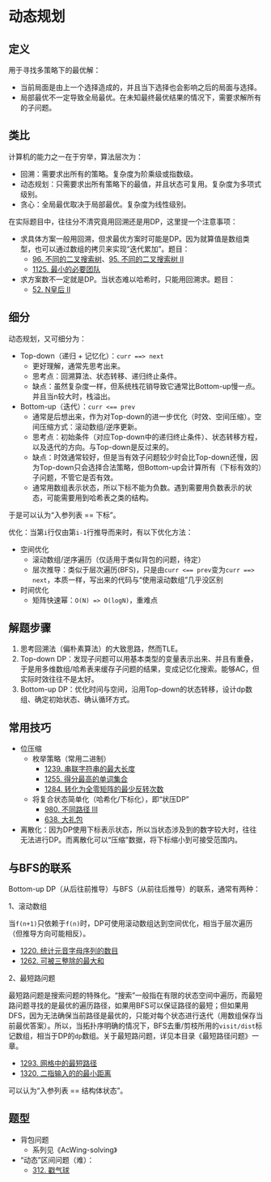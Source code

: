 # 动态规划

## 定义

用于寻找多策略下的最优解：

- 当前局面是由上一个选择造成的，并且当下选择也会影响之后的局面与选择。
- 局部最优不一定导致全局最优。在未知最终最优结果的情况下，需要求解所有的子问题。

## 类比

计算机的能力之一在于穷举，算法层次为：

- 回溯：需要求出所有的策略。复杂度为阶乘级或指数级。
- 动态规划：只需要求出所有策略下的最值，并且状态可复用。复杂度为多项式级别。
- 贪心：全局最优取决于局部最优。复杂度为线性级别。

在实际题目中，往往分不清究竟用回溯还是用DP，这里提一个注意事项：

- 求具体方案一般用回溯，但求最优方案时可能是DP。因为就算值是数组类型，也可以通过数组的拷贝来实现“迭代累加”。题目：
  - [96. 不同的二叉搜索树](https://leetcode-cn.com/problems/unique-binary-search-trees/)、[95. 不同的二叉搜索树 II](https://leetcode-cn.com/problems/unique-binary-search-trees-ii/)
  - [1125. 最小的必要团队](https://leetcode-cn.com/problems/smallest-sufficient-team/)
- 求方案数不一定就是DP。当状态难以哈希时，只能用回溯求。题目：
  - [52. N皇后 II](https://leetcode-cn.com/problems/n-queens-ii/)

## 细分

动态规划，又可细分为：

- Top-down（递归 + 记忆化）：`curr ==> next`
  - 更好理解，通常先思考出来。
  - 思考点：回溯算法、状态转移、递归终止条件。
  - 缺点：虽然复杂度一样，但系统栈花销导致它通常比Bottom-up慢一点。并且当n较大时，栈溢出。
- Bottom-up（迭代）：`curr <== prev`
  - 通常是后想出来，作为对Top-down的进一步优化（时效、空间压缩）。空间压缩方式：滚动数组/逆序更新。
  - 思考点：初始条件（对应Top-down中的递归终止条件）、状态转移方程，以及迭代的方向。与Top-down是反过来的。
  - 缺点：时效通常较好，但是当有效子问题较少时会比Top-down还慢，因为Top-down只会选择合法策略，但Bottom-up会计算所有（下标有效的）子问题，不管它是否有效。
  - 通常用数组表示状态，所以下标不能为负数。遇到需要用负数表示的状态，可能需要用到哈希表之类的结构。

于是可以认为“入参列表 == 下标”。

优化：当第`i`行仅由第`i-1`行推导而来时，有以下优化方法：

- 空间优化
  - 滚动数组/逆序遍历（仅适用于类似背包的问题，待定）
  - 层次推导：类似于层次遍历(BFS)，只是由`curr <== prev`变为`curr ==> next`，本质一样，写出来的代码与“使用滚动数组”几乎没区别
- 时间优化
  - 矩阵快速幂：`O(N) => O(logN)`，重难点

## 解题步骤

1. 思考回溯法（偏朴素算法）的大致思路，然而TLE。
1. Top-down DP：发现子问题可以用基本类型的变量表示出来、并且有重叠，于是用多维数组/哈希表来缓存子问题的结果，变成记忆化搜索。能够AC，但实际时效往往不是太好。
1. Bottom-up DP：优化时间与空间，沿用Top-down的状态转移，设计dp数组、确定初始状态、确认循环方式。

## 常用技巧

- 位压缩
  - 枚举策略（常用二进制）
    - [1239. 串联字符串的最大长度](https://leetcode-cn.com/problems/maximum-length-of-a-concatenated-string-with-unique-characters/)
    - [1255. 得分最高的单词集合](https://leetcode-cn.com/problems/maximum-score-words-formed-by-letters/)
    - [1284. 转化为全零矩阵的最少反转次数](https://leetcode-cn.com/problems/minimum-number-of-flips-to-convert-binary-matrix-to-zero-matrix/)
  - 将复合状态简单化（哈希化/下标化），即“状压DP”
    - [980. 不同路径 III](https://leetcode-cn.com/problems/unique-paths-iii/)
    - [638. 大礼包](https://leetcode-cn.com/problems/shopping-offers/)
- 离散化：因为DP使用下标表示状态，所以当状态涉及到的数字较大时，往往无法进行DP。而离散化可以“压缩”数据，将下标缩小到可接受范围内。

## 与BFS的联系

Bottom-up DP（从后往前推导）与BFS（从前往后推导）的联系，通常有两种：

1、滚动数组

当`f(n+1)`只依赖于`f(n)`时，DP可使用滚动数组达到空间优化，相当于层次遍历（但推导方向可能相反）。

- [1220. 统计元音字母序列的数目](https://leetcode-cn.com/problems/count-vowels-permutation/)
- [1262. 可被三整除的最大和](https://leetcode-cn.com/problems/greatest-sum-divisible-by-three/)

2、最短路问题

最短路问题是搜索问题的特殊化。“搜索”一般指在有限的状态空间中遍历，而最短路问题寻找的是最优的遍历路径，如果用BFS可以保证路径的最短；但如果用DFS，因为无法确保当前路径是最优的，只能对每个状态进行迭代（用数组保存当前最优答案）。所以，当拓扑序明确的情况下，BFS去重/剪枝所用的`visit/dist`标记数组，相当于DP的`dp`数组。关于最短路问题，详见本目录《最短路径问题》一章。

- [1293. 网格中的最短路径](https://leetcode-cn.com/problems/shortest-path-in-a-grid-with-obstacles-elimination/)
- [1320. 二指输入的的最小距离](https://leetcode-cn.com/problems/minimum-distance-to-type-a-word-using-two-fingers/)

可以认为“入参列表 == 结构体状态”。

## 题型

- 背包问题
  - 系列见《AcWing-solving》
- “动态”区间问题（难）：
  - [312. 戳气球](https://leetcode-cn.com/problems/burst-balloons/)
